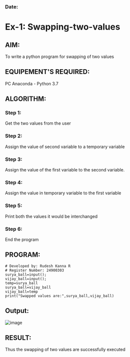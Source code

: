 ### Date: 
# Ex-1: Swapping-two-values
## AIM:
To write a python program for swapping of two values
## EQUIPEMENT'S REQUIRED: 
PC
Anaconda - Python 3.7
## ALGORITHM: 
### Step 1:
Get the two values from the user
### Step 2: 
Assign the value of second variable to a temporary variable 
### Step 3: 
Assign the value of the first variable to the second variable.
### Step 4:  
Assign the value in temporary variable to the first variable
### Step 5: 
Print both the values it would be interchanged
### Step 6: 
End the program
## PROGRAM:
```
# Developed by: Rudesh Kanna R
# Register Number: 24900303
surya_ball=input();
vijay_ball=input();
temp=surya_ball
surya_ball=vijay_ball
vijay_ball=temp
print("Swapped values are:",surya_ball,vijay_ball)
```

## Output:
![image](https://github.com/user-attachments/assets/10ea839b-d7d7-44be-bc70-c320144fe005)

## RESULT:
Thus the swapping of two values are successfully executed



